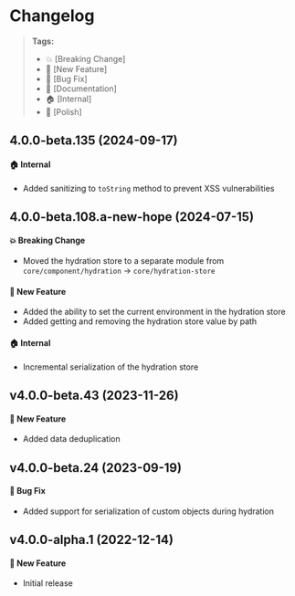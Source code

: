 Changelog
=========

> **Tags:**
> - :boom:       [Breaking Change]
> - :rocket:     [New Feature]
> - :bug:        [Bug Fix]
> - :memo:       [Documentation]
> - :house:      [Internal]
> - :nail_care:  [Polish]

## 4.0.0-beta.135 (2024-09-17)

#### :house: Internal

* Added sanitizing to `toString` method to prevent XSS vulnerabilities

## 4.0.0-beta.108.a-new-hope (2024-07-15)

#### :boom: Breaking Change

* Moved the hydration store to a separate module from `core/component/hydration` -> `core/hydration-store`

#### :rocket: New Feature

* Added the ability to set the current environment in the hydration store
* Added getting and removing the hydration store value by path

#### :house: Internal

* Incremental serialization of the hydration store

## v4.0.0-beta.43 (2023-11-26)

#### :rocket: New Feature

* Added data deduplication

## v4.0.0-beta.24 (2023-09-19)

#### :bug: Bug Fix

* Added support for serialization of custom objects during hydration

## v4.0.0-alpha.1 (2022-12-14)

#### :rocket: New Feature

* Initial release
